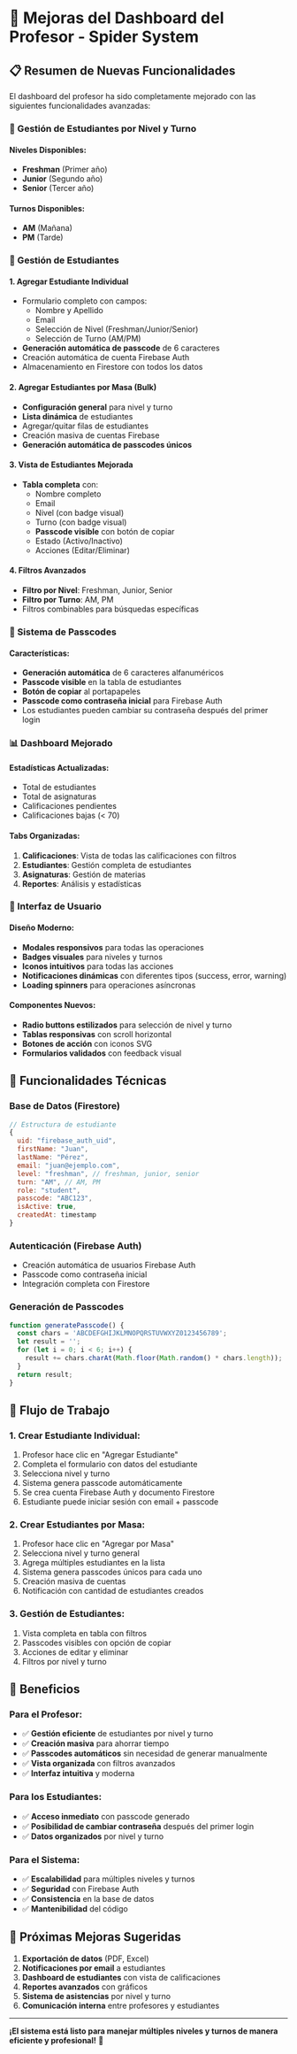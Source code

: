 # 🚀 Mejoras del Dashboard del Profesor - Spider System

## 📋 Resumen de Nuevas Funcionalidades

El dashboard del profesor ha sido completamente mejorado con las siguientes funcionalidades avanzadas:

### 🎯 Gestión de Estudiantes por Nivel y Turno

#### **Niveles Disponibles:**
- **Freshman** (Primer año)
- **Junior** (Segundo año) 
- **Senior** (Tercer año)

#### **Turnos Disponibles:**
- **AM** (Mañana)
- **PM** (Tarde)

### 👥 Gestión de Estudiantes

#### **1. Agregar Estudiante Individual**
- Formulario completo con campos:
  - Nombre y Apellido
  - Email
  - Selección de Nivel (Freshman/Junior/Senior)
  - Selección de Turno (AM/PM)
- **Generación automática de passcode** de 6 caracteres
- Creación automática de cuenta Firebase Auth
- Almacenamiento en Firestore con todos los datos

#### **2. Agregar Estudiantes por Masa (Bulk)**
- **Configuración general** para nivel y turno
- **Lista dinámica** de estudiantes
- Agregar/quitar filas de estudiantes
- Creación masiva de cuentas Firebase
- **Generación automática de passcodes únicos**

#### **3. Vista de Estudiantes Mejorada**
- **Tabla completa** con:
  - Nombre completo
  - Email
  - Nivel (con badge visual)
  - Turno (con badge visual)
  - **Passcode visible** con botón de copiar
  - Estado (Activo/Inactivo)
  - Acciones (Editar/Eliminar)

#### **4. Filtros Avanzados**
- **Filtro por Nivel**: Freshman, Junior, Senior
- **Filtro por Turno**: AM, PM
- Filtros combinables para búsquedas específicas

### 🔐 Sistema de Passcodes

#### **Características:**
- **Generación automática** de 6 caracteres alfanuméricos
- **Passcode visible** en la tabla de estudiantes
- **Botón de copiar** al portapapeles
- **Passcode como contraseña inicial** para Firebase Auth
- Los estudiantes pueden cambiar su contraseña después del primer login

### 📊 Dashboard Mejorado

#### **Estadísticas Actualizadas:**
- Total de estudiantes
- Total de asignaturas
- Calificaciones pendientes
- Calificaciones bajas (< 70)

#### **Tabs Organizadas:**
1. **Calificaciones**: Vista de todas las calificaciones con filtros
2. **Estudiantes**: Gestión completa de estudiantes
3. **Asignaturas**: Gestión de materias
4. **Reportes**: Análisis y estadísticas

### 🎨 Interfaz de Usuario

#### **Diseño Moderno:**
- **Modales responsivos** para todas las operaciones
- **Badges visuales** para niveles y turnos
- **Iconos intuitivos** para todas las acciones
- **Notificaciones dinámicas** con diferentes tipos (success, error, warning)
- **Loading spinners** para operaciones asíncronas

#### **Componentes Nuevos:**
- **Radio buttons estilizados** para selección de nivel y turno
- **Tablas responsivas** con scroll horizontal
- **Botones de acción** con iconos SVG
- **Formularios validados** con feedback visual

## 🔧 Funcionalidades Técnicas

### **Base de Datos (Firestore)**
```javascript
// Estructura de estudiante
{
  uid: "firebase_auth_uid",
  firstName: "Juan",
  lastName: "Pérez",
  email: "juan@ejemplo.com",
  level: "freshman", // freshman, junior, senior
  turn: "AM", // AM, PM
  role: "student",
  passcode: "ABC123",
  isActive: true,
  createdAt: timestamp
}
```

### **Autenticación (Firebase Auth)**
- Creación automática de usuarios Firebase Auth
- Passcode como contraseña inicial
- Integración completa con Firestore

### **Generación de Passcodes**
```javascript
function generatePasscode() {
  const chars = 'ABCDEFGHIJKLMNOPQRSTUVWXYZ0123456789';
  let result = '';
  for (let i = 0; i < 6; i++) {
    result += chars.charAt(Math.floor(Math.random() * chars.length));
  }
  return result;
}
```

## 📱 Flujo de Trabajo

### **1. Crear Estudiante Individual:**
1. Profesor hace clic en "Agregar Estudiante"
2. Completa el formulario con datos del estudiante
3. Selecciona nivel y turno
4. Sistema genera passcode automáticamente
5. Se crea cuenta Firebase Auth y documento Firestore
6. Estudiante puede iniciar sesión con email + passcode

### **2. Crear Estudiantes por Masa:**
1. Profesor hace clic en "Agregar por Masa"
2. Selecciona nivel y turno general
3. Agrega múltiples estudiantes en la lista
4. Sistema genera passcodes únicos para cada uno
5. Creación masiva de cuentas
6. Notificación con cantidad de estudiantes creados

### **3. Gestión de Estudiantes:**
1. Vista completa en tabla con filtros
2. Passcodes visibles con opción de copiar
3. Acciones de editar y eliminar
4. Filtros por nivel y turno

## 🎯 Beneficios

### **Para el Profesor:**
- ✅ **Gestión eficiente** de estudiantes por nivel y turno
- ✅ **Creación masiva** para ahorrar tiempo
- ✅ **Passcodes automáticos** sin necesidad de generar manualmente
- ✅ **Vista organizada** con filtros avanzados
- ✅ **Interfaz intuitiva** y moderna

### **Para los Estudiantes:**
- ✅ **Acceso inmediato** con passcode generado
- ✅ **Posibilidad de cambiar contraseña** después del primer login
- ✅ **Datos organizados** por nivel y turno

### **Para el Sistema:**
- ✅ **Escalabilidad** para múltiples niveles y turnos
- ✅ **Seguridad** con Firebase Auth
- ✅ **Consistencia** en la base de datos
- ✅ **Mantenibilidad** del código

## 🚀 Próximas Mejoras Sugeridas

1. **Exportación de datos** (PDF, Excel)
2. **Notificaciones por email** a estudiantes
3. **Dashboard de estudiantes** con vista de calificaciones
4. **Reportes avanzados** con gráficos
5. **Sistema de asistencias** por nivel y turno
6. **Comunicación interna** entre profesores y estudiantes

---

**¡El sistema está listo para manejar múltiples niveles y turnos de manera eficiente y profesional!** 🎉
